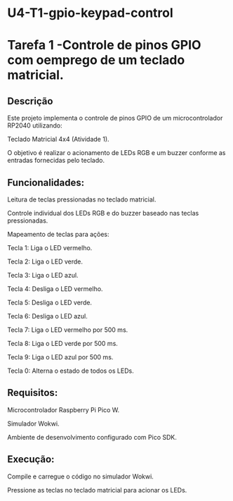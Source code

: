 # U4-T1-gpio-keypad-control
# Tarefa 1 -Controle de pinos GPIO com oemprego de um teclado matricial. 
## Descrição
Este projeto implementa o controle de pinos GPIO de um microcontrolador RP2040 utilizando:

Teclado Matricial 4x4 (Atividade 1).

O objetivo é realizar o acionamento de LEDs RGB e um buzzer conforme as entradas fornecidas pelo teclado.

## Funcionalidades:

Leitura de teclas pressionadas no teclado matricial.

Controle individual dos LEDs RGB e do buzzer baseado nas teclas pressionadas.

Mapeamento de teclas para ações:

Tecla 1: Liga o LED vermelho.

Tecla 2: Liga o LED verde.

Tecla 3: Liga o LED azul.

Tecla 4: Desliga o LED vermelho.

Tecla 5: Desliga o LED verde.

Tecla 6: Desliga o LED azul.

Tecla 7: Liga o LED vermelho por 500 ms.

Tecla 8: Liga o LED verde por 500 ms.

Tecla 9: Liga o LED azul por 500 ms.

Tecla 0: Alterna o estado de todos os LEDs.

## Requisitos:

Microcontrolador Raspberry Pi Pico W.

Simulador Wokwi.

Ambiente de desenvolvimento configurado com Pico SDK.

## Execução:

Compile e carregue o código no simulador Wokwi.

Pressione as teclas no teclado matricial para acionar os LEDs.
